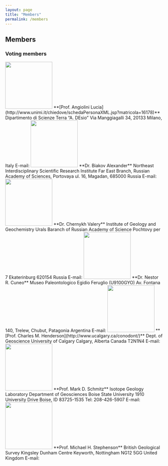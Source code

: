 ```yaml
---
layout: page
title: "Members"
permalink: /members
---
```

## Members

### Voting members

<img src="https://stratigraphy.org/subcommission-permian/images/20120927145110835.jpg" alt="" style="width:150px" />  
**[Prof. Angiolini Lucia](http://www.unimi.it/chiedove/schedaPersonaXML.jsp?matricola=16178)**  
Dipartimento di Scienze Terra “A. DEsio”  
Via Manggiagalli 34, 20133  
Milano, Italy  
E-mail: <lucia.angiolini@unimi.it>  

<img src="https://stratigraphy.org/subcommission-permian/images/20121027115140687.jpg" alt="" style="width:150px" />  
**Dr. Biakov Alexander**  
Northeast Interdisciplinary Scientific Research Institute  
Far East Branch, Russian Academy of Sciences,  
Portovaya ul. 16, Magadan, 685000 Russia  
E-mail: <abiakov@mail.ru>  

<img src="https://stratigraphy.org/subcommission-permian/images/20121027112906496.jpg" alt="" style="width:150px" />  
**Dr. Chernykh Valery**  
Institute of Geology and Geochemistry  
Urals Baranch of  
Russian Academy of Science  
Pochtovy per 7  
Ekaterinburg 620154 Russia  
E-mail: <vtschernich@mail.ru>  

<img src="https://stratigraphy.org/subcommission-permian/images/20121027220954933.jpg" alt="" style="width:150px" />  
**Dr. Nestor R. Cuneo**  
Museo Paleontologico Egidio Feruglio  
(U9100GYO) Av. Fontana 140,  
Trelew, Chubut, Patagonia Argentina  
E-mail: <rcuneo@mef.org.ar>  

<img src="https://stratigraphy.org/subcommission-permian/images/20121027115452452.jpg" alt="" style="width:150px" />  
**[Prof. Charles M. Henderson](http://www.ucalgary.ca/conodont/)**  
Dept. of Geoscience  
University of Calgary  
Calgary, Alberta  
Canada T2N1N4  
E-mail: <cmhender@ucalgary.ca>  

<img src="https://stratigraphy.org/subcommission-permian/images/20160211091423551.jpg" alt="" style="width:150px" />  
**Prof. Mark D. Schmitz**  
Isotope Geology Laboratory  
Department of Geosciences  
Boise State University  
1910 University Drive  
Boise, ID 83725-1535  
Tel: 208-426-5907  
E-mail: <markschmitz@boisestate.edu>  
<http://earth.boisestate.edu/isotope>  

<img src="https://stratigraphy.org/subcommission-permian/images/20160211142211787.jpg" alt="" style="width:150px" />  
**Prof. Michael H. Stephenson**  
British Geological Survey  
Kingsley Dunham Centre  
Keyworth, Nottingham NG12 5GG  
United Kingdom  
E-mail: <mhste@bgs.ac.uk>  